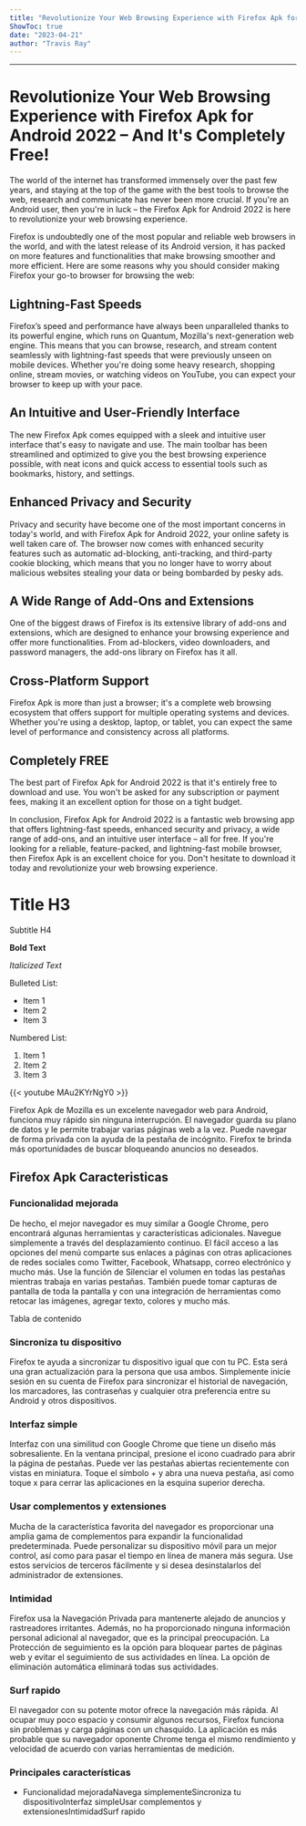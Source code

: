 ```yaml
---
title: "Revolutionize Your Web Browsing Experience with Firefox Apk for Android 2022 – And It's Completely Free!"
ShowToc: true 
date: "2023-04-21"
author: "Travis Ray"
---
```

*****
# Revolutionize Your Web Browsing Experience with Firefox Apk for Android 2022 – And It's Completely Free!

The world of the internet has transformed immensely over the past few years, and staying at the top of the game with the best tools to browse the web, research and communicate has never been more crucial. If you're an Android user, then you're in luck – the Firefox Apk for Android 2022 is here to revolutionize your web browsing experience.

Firefox is undoubtedly one of the most popular and reliable web browsers in the world, and with the latest release of its Android version, it has packed on more features and functionalities that make browsing smoother and more efficient. Here are some reasons why you should consider making Firefox your go-to browser for browsing the web:

## Lightning-Fast Speeds

Firefox’s speed and performance have always been unparalleled thanks to its powerful engine, which runs on Quantum, Mozilla's next-generation web engine. This means that you can browse, research, and stream content seamlessly with lightning-fast speeds that were previously unseen on mobile devices. Whether you're doing some heavy research, shopping online, stream movies, or watching videos on YouTube, you can expect your browser to keep up with your pace.

## An Intuitive and User-Friendly Interface

The new Firefox Apk comes equipped with a sleek and intuitive user interface that's easy to navigate and use. The main toolbar has been streamlined and optimized to give you the best browsing experience possible, with neat icons and quick access to essential tools such as bookmarks, history, and settings. 

## Enhanced Privacy and Security

Privacy and security have become one of the most important concerns in today's world, and with Firefox Apk for Android 2022, your online safety is well taken care of. The browser now comes with enhanced security features such as automatic ad-blocking, anti-tracking, and third-party cookie blocking, which means that you no longer have to worry about malicious websites stealing your data or being bombarded by pesky ads.

## A Wide Range of Add-Ons and Extensions

One of the biggest draws of Firefox is its extensive library of add-ons and extensions, which are designed to enhance your browsing experience and offer more functionalities. From ad-blockers, video downloaders, and password managers, the add-ons library on Firefox has it all. 

## Cross-Platform Support

Firefox Apk is more than just a browser; it's a complete web browsing ecosystem that offers support for multiple operating systems and devices. Whether you're using a desktop, laptop, or tablet, you can expect the same level of performance and consistency across all platforms.

## Completely FREE

The best part of Firefox Apk for Android 2022 is that it's entirely free to download and use. You won't be asked for any subscription or payment fees, making it an excellent option for those on a tight budget.

In conclusion, Firefox Apk for Android 2022 is a fantastic web browsing app that offers lightning-fast speeds, enhanced security and privacy, a wide range of add-ons, and an intuitive user interface – all for free. If you're looking for a reliable, feature-packed, and lightning-fast mobile browser, then Firefox Apk is an excellent choice for you. Don't hesitate to download it today and revolutionize your web browsing experience.

# Title H3

Subtitle H4

**Bold Text** 

*Italicized Text*

Bulleted List:
- Item 1
- Item 2
- Item 3

Numbered List:
1. Item 1
2. Item 2
3. Item 3

{{< youtube MAu2KYrNgY0 >}} 



Firefox Apk de Mozilla es un excelente navegador web para Android, funciona muy rápido sin ninguna interrupción. El navegador guarda su plano de datos y le permite trabajar varias páginas web a la vez. Puede navegar de forma privada con la ayuda de la pestaña de incógnito. Firefox te brinda más oportunidades de buscar bloqueando anuncios no deseados.
 
## Firefox Apk Caracteristicas
 
### Funcionalidad mejorada
 
De hecho, el mejor navegador es muy similar a Google Chrome, pero encontrará algunas herramientas y características adicionales. Navegue simplemente a través del desplazamiento continuo. El fácil acceso a las opciones del menú comparte sus enlaces a páginas con otras aplicaciones de redes sociales como Twitter, Facebook, Whatsapp, correo electrónico y mucho más. Use la función de Silenciar el volumen en todas las pestañas mientras trabaja en varias pestañas. También puede tomar capturas de pantalla de toda la pantalla y con una integración de herramientas como retocar las imágenes, agregar texto, colores y mucho más.
 
Tabla de contenido
 
### Sincroniza tu dispositivo
 
Firefox te ayuda a sincronizar tu dispositivo igual que con tu PC. Esta será una gran actualización para la persona que usa ambos. Simplemente inicie sesión en su cuenta de Firefox para sincronizar el historial de navegación, los marcadores, las contraseñas y cualquier otra preferencia entre su Android y otros dispositivos.
 
### Interfaz simple
 
Interfaz con una similitud con Google Chrome que tiene un diseño más sobresaliente. En la ventana principal, presione el icono cuadrado para abrir la página de pestañas. Puede ver las pestañas abiertas recientemente con vistas en miniatura. Toque el símbolo + y abra una nueva pestaña, así como toque x para cerrar las aplicaciones en la esquina superior derecha.
 
### Usar complementos y extensiones
 
Mucha de la característica favorita del navegador es proporcionar una amplia gama de complementos para expandir la funcionalidad predeterminada. Puede personalizar su dispositivo móvil para un mejor control, así como para pasar el tiempo en línea de manera más segura. Use estos servicios de terceros fácilmente y si desea desinstalarlos del administrador de extensiones.
 
### Intimidad
 
Firefox usa la Navegación Privada para mantenerte alejado de anuncios y rastreadores irritantes. Además, no ha proporcionado ninguna información personal adicional al navegador, que es la principal preocupación. La Protección de seguimiento es la opción para bloquear partes de páginas web y evitar el seguimiento de sus actividades en línea. La opción de eliminación automática eliminará todas sus actividades.
 
### Surf rapido
 
El navegador con su potente motor ofrece la navegación más rápida. Al ocupar muy poco espacio y consumir algunos recursos, Firefox funciona sin problemas y carga páginas con un chasquido. La aplicación es más probable que su navegador oponente Chrome tenga el mismo rendimiento y velocidad de acuerdo con varias herramientas de medición.
 
### Principales características
 
- Funcionalidad mejoradaNavega simplementeSincroniza tu dispositivoInterfaz simpleUsar complementos y extensionesIntimidadSurf rapido




